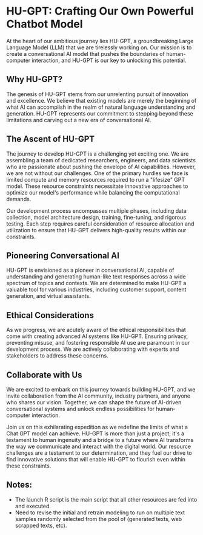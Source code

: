 # HU-GPT: Crafting Our Own Powerful Chatbot Model

At the heart of our ambitious journey lies HU-GPT, a groundbreaking Large Language Model (LLM) that we are tirelessly working on. Our mission is to create a conversational AI model that pushes the boundaries of human-computer interaction, and HU-GPT is our key to unlocking this potential.

## Why HU-GPT?

The genesis of HU-GPT stems from our unrelenting pursuit of innovation and excellence. We believe that existing models are merely the beginning of what AI can accomplish in the realm of natural language understanding and generation. HU-GPT represents our commitment to stepping beyond these limitations and carving out a new era of conversational AI.

## The Ascent of HU-GPT

The journey to develop HU-GPT is a challenging yet exciting one. We are assembling a team of dedicated researchers, engineers, and data scientists who are passionate about pushing the envelope of AI capabilities. However, we are not without our challenges. One of the primary hurdles we face is limited compute and memory resources required to run a "lifesize" GPT model. These resource constraints necessitate innovative approaches to optimize our model's performance while balancing the computational demands.

Our development process encompasses multiple phases, including data collection, model architecture design, training, fine-tuning, and rigorous testing. Each step requires careful consideration of resource allocation and utilization to ensure that HU-GPT delivers high-quality results within our constraints.

## Pioneering Conversational AI

HU-GPT is envisioned as a pioneer in conversational AI, capable of understanding and generating human-like text responses across a wide spectrum of topics and contexts. We are determined to make HU-GPT a valuable tool for various industries, including customer support, content generation, and virtual assistants.

## Ethical Considerations

As we progress, we are acutely aware of the ethical responsibilities that come with creating advanced AI systems like HU-GPT. Ensuring privacy, preventing misuse, and fostering responsible AI use are paramount in our development process. We are actively collaborating with experts and stakeholders to address these concerns.

## Collaborate with Us

We are excited to embark on this journey towards building HU-GPT, and we invite collaboration from the AI community, industry partners, and anyone who shares our vision. Together, we can shape the future of AI-driven conversational systems and unlock endless possibilities for human-computer interaction.

Join us on this exhilarating expedition as we redefine the limits of what a Chat GPT model can achieve. HU-GPT is more than just a project; it's a testament to human ingenuity and a bridge to a future where AI transforms the way we communicate and interact with the digital world. Our resource challenges are a testament to our determination, and they fuel our drive to find innovative solutions that will enable HU-GPT to flourish even within these constraints.

## Notes:
- The launch R script is the main script that all other resources are fed into and executed.
- Need to revise the initial and retrain modeling to run on multiple text samples randomly selected from the pool of (generated texts, web scrapped texts, etc).

